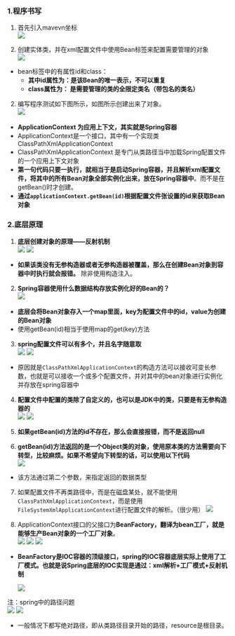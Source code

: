 ### 1.程序书写
1. 首先引入mavevn坐标  
![](assets/02Spring的第一个程序详解/file-20250718011805794.png)

2. 创建实体类，并在xml配置文件中使用Bean标签来配置需要管理的对象  
![](assets/02Spring的第一个程序详解/file-20250723130023709.png)
* bean标签中的有属性id和class：
	* **其中id属性为：是该Bean的唯一表示，不可以重复**  
	* **class属性为： 是需要管理的类的全限定类名（带包名的类名）**


2. 编写程序测试如下图所示，如图所示创建出来了对象。  
![](assets/02Spring的第一个程序详解/file-20250723130120312.png)
* **ApplicationContext 为应用上下文，其实就是Spring容器** 
* ApplicationContext是一个接口，其中有一个实现类ClassPathXmlApplicationContext  
* ClassPathXmlApplicationContext 是专门从类路径当中加载Spring配置文件的一个应用上下文对象  
* **第一句代码只要一执行，就相当于是启动Spring容器，并且解析xml配置文件，将其中的所有Bean对象全部实例化出来，放在Spring容器中**。而不是在getBean()时才创建。
* **通过`applicationContext.getBean(id)`根据配置文件张设置的id来获取Bean对象**

### 2.底层原理

1. **底层创建对象的原理——反射机制**  
![](assets/02Spring的第一个程序详解/file-20250723131230421.png)
![](assets/02Spring的第一个程序详解/file-20250723131247341.png)
* **如果该类没有无参构造器或者无参构造器被覆盖，那么在创建Bean对象到容器中时执行就会报错。** 除非使用构造注入。

2. **Spring容器使用什么数据结构存放实例化好的Bean的？**  
![](assets/02Spring的第一个程序详解/file-20250723131703181.png)
* **底层会将Bean对象存入一个map里面，key为配置文件中的id，value为创建的Bean对象**
* 使用getBean(id)相当于使用map的get(key)方法

3. **spring配置文件可以有多个，并且名字随意取**  
![](assets/02Spring的第一个程序详解/file-20250723132349377.png)
![](assets/02Spring的第一个程序详解/file-20250723132320746.png)
* 原因就是`ClassPathXmlApplicationContext`的构造方法可以接收可变长参数，也就是可以接收一个或多个配置文件，并对其中的bean对象进行实例化并存放在spring容器中

4. **配置文件中配置的类除了自定义的，也可以是JDK中的类，只要是有无参构造器的**  
![](assets/02Spring的第一个程序详解/file-20250723133547082.png)
![](assets/02Spring的第一个程序详解/file-20250723133613762.png)

5. **如果getBean(id)方法的id不存在，那么会直接报错，而不是返回null**
6. **getBean(id)方法返回的是一个Object类的对象，使用原本类的方法需要向下转型，比较麻烦。如果不希望向下转型的话，可以使用以下代码**  
![](assets/02Spring的第一个程序详解/file-20250723134133780.png)
* 该方法通过第二个参数，来指定返回的数据类型

7. 如果配置文件不再类路径中，而是在磁盘某处，就不能使用`ClassPathXmlApplicationContext`，而是使用`FileSystemXmlApplicationContext`进行配置文件的解析。（很少用）
	![](assets/02Spring的第一个程序详解/file-20250723134709807.png)

8. ApplicationContext接口的父接口为**BeanFactory，翻译为bean工厂，就是能够生产Bean对象的一个工厂对象**。  
![](assets/02Spring的第一个程序详解/file-20250723134951115.png)
![](assets/02Spring的第一个程序详解/file-20250723135007242.png)
![](assets/02Spring的第一个程序详解/file-20250723135029126.png)
* **BeanFactory是IOC容器的顶级接口，spring的IOC容器底层实际上使用了工厂模式。也就是说Spring底层的IOC实现是通过：xml解析+工厂模式+反射机制**

	![](assets/02Spring的第一个程序详解/file-20250723135239471.png)

注：spring中的路径问题  
![](assets/02Spring的第一个程序详解/file-20250723133104912.png)
![](assets/02Spring的第一个程序详解/file-20250723133404213.png)
* 一般情况下都写绝对路径，即从类路径目录开始的路径，resource是根目录。
